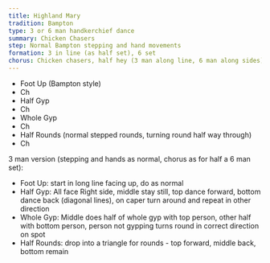 ```yaml
---
title: Highland Mary
tradition: Bampton
type: 3 or 6 man handkerchief dance
summary: Chicken Chasers
step: Normal Bampton stepping and hand movements
formation: 3 in line (as half set), 6 set
chorus: Chicken chasers, half hey (3 man along line, 6 man along sides)
---
```

* Foot Up (Bampton style)
* Ch
* Half Gyp
* Ch
* Whole Gyp
* Ch
* Half Rounds (normal stepped rounds, turning round half way through)
* Ch

3 man version (stepping and hands as normal, chorus as for half a 6 man set):
* Foot Up: start in long line facing up, do as normal
* Half Gyp: All face Right side, middle stay still, top dance forward, bottom dance back (diagonal lines), on caper turn around and repeat in other direction
* Whole Gyp: Middle does half of whole gyp with top person, other half with bottom person, person not gypping turns round in correct direction on spot
* Half Rounds: drop into a triangle for rounds - top forward, middle back, bottom remain